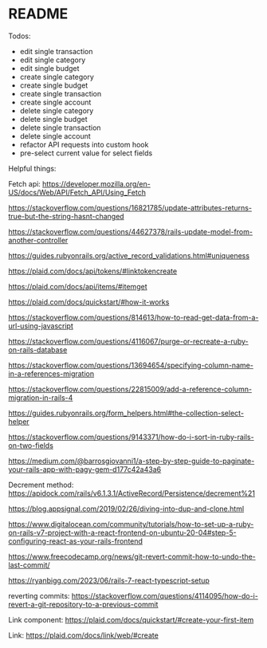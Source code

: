 # README

Todos:
- edit single transaction
- edit single category
- edit single budget
- create single category
- create single budget
- create single transaction
- create single account
- delete single category
- delete single budget
- delete single transaction
- delete single account
- refactor API requests into custom hook
- pre-select current value for select fields


Helpful things:

Fetch api: https://developer.mozilla.org/en-US/docs/Web/API/Fetch_API/Using_Fetch

https://stackoverflow.com/questions/16821785/update-attributes-returns-true-but-the-string-hasnt-changed

https://stackoverflow.com/questions/44627378/rails-update-model-from-another-controller

https://guides.rubyonrails.org/active_record_validations.html#uniqueness

https://plaid.com/docs/api/tokens/#linktokencreate

https://plaid.com/docs/api/items/#itemget

https://plaid.com/docs/quickstart/#how-it-works

https://stackoverflow.com/questions/814613/how-to-read-get-data-from-a-url-using-javascript

https://stackoverflow.com/questions/4116067/purge-or-recreate-a-ruby-on-rails-database

https://stackoverflow.com/questions/13694654/specifying-column-name-in-a-references-migration

https://stackoverflow.com/questions/22815009/add-a-reference-column-migration-in-rails-4

https://guides.rubyonrails.org/form_helpers.html#the-collection-select-helper

https://stackoverflow.com/questions/9143371/how-do-i-sort-in-ruby-rails-on-two-fields

https://medium.com/@barrosgiovanni1/a-step-by-step-guide-to-paginate-your-rails-app-with-pagy-gem-d177c42a43a6

Decrement method: https://apidock.com/rails/v6.1.3.1/ActiveRecord/Persistence/decrement%21

https://blog.appsignal.com/2019/02/26/diving-into-dup-and-clone.html

https://www.digitalocean.com/community/tutorials/how-to-set-up-a-ruby-on-rails-v7-project-with-a-react-frontend-on-ubuntu-20-04#step-5-configuring-react-as-your-rails-frontend

https://www.freecodecamp.org/news/git-revert-commit-how-to-undo-the-last-commit/

https://ryanbigg.com/2023/06/rails-7-react-typescript-setup

reverting commits: https://stackoverflow.com/questions/4114095/how-do-i-revert-a-git-repository-to-a-previous-commit

Link component: https://plaid.com/docs/quickstart/#create-your-first-item

Link: https://plaid.com/docs/link/web/#create

